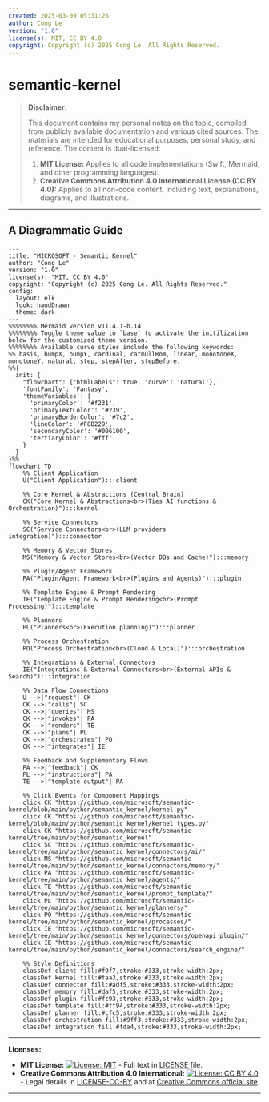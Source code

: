 ```yaml
---
created: 2025-03-09 05:31:26
author: Cong Le
version: "1.0"
license(s): MIT, CC BY 4.0
copyright: Copyright (c) 2025 Cong Le. All Rights Reserved.
---
```




# semantic-kernel
> **Disclaimer:**
>
> This document contains my personal notes on the topic,
> compiled from publicly available documentation and various cited sources.
> The materials are intended for educational purposes, personal study, and reference.
> The content is dual-licensed:
> 1. **MIT License:** Applies to all code implementations (Swift, Mermaid, and other programming languages).
> 2. **Creative Commons Attribution 4.0 International License (CC BY 4.0):** Applies to all non-code content, including text, explanations, diagrams, and illustrations.
---


## A Diagrammatic Guide 



```mermaid
---
title: "MICROSOFT - Semantic Kernel"
author: "Cong Le"
version: "1.0"
license(s): "MIT, CC BY 4.0"
copyright: "Copyright (c) 2025 Cong Le. All Rights Reserved."
config:
  layout: elk
  look: handDrawn
  theme: dark
---
%%%%%%%% Mermaid version v11.4.1-b.14
%%%%%%%% Toggle theme value to `base` to activate the initilization below for the customized theme version.
%%%%%%%% Available curve styles include the following keywords:
%% basis, bumpX, bumpY, cardinal, catmullRom, linear, monotoneX, monotoneY, natural, step, stepAfter, stepBefore.
%%{
  init: {
    "flowchart": {"htmlLabels": true, 'curve': 'natural'},
    'fontFamily': 'Fantasy',
    'themeVariables': {
      'primaryColor': '#f231',
      'primaryTextColor': '#239',
      'primaryBorderColor': '#7c2',
      'lineColor': '#F8B229',
      'secondaryColor': '#006100',
      'tertiaryColor': '#fff'
    }
  }
}%%
flowchart TD
    %% Client Application
    U("Client Application"):::client

    %% Core Kernel & Abstractions (Central Brain)
    CK("Core Kernel & Abstractions<br>(Ties AI functions & Orchestration)"):::kernel

    %% Service Connectors
    SC("Service Connectors<br>(LLM providers integration)"):::connector

    %% Memory & Vector Stores
    MS("Memory & Vector Stores<br>(Vector DBs and Cache)"):::memory

    %% Plugin/Agent Framework
    PA("Plugin/Agent Framework<br>(Plugins and Agents)"):::plugin

    %% Template Engine & Prompt Rendering
    TE("Template Engine & Prompt Rendering<br>(Prompt Processing)"):::template

    %% Planners
    PL("Planners<br>(Execution planning)"):::planner

    %% Process Orchestration
    PO("Process Orchestration<br>(Cloud & Local)"):::orchestration

    %% Integrations & External Connectors
    IE("Integrations & External Connectors<br>(External APIs & Search)"):::integration

    %% Data Flow Connections
    U -->|"request"| CK
    CK -->|"calls"| SC
    CK -->|"queries"| MS
    CK -->|"invokes"| PA
    CK -->|"renders"| TE
    CK -->|"plans"| PL
    CK -->|"orchestrates"| PO
    CK -->|"integrates"| IE

    %% Feedback and Supplementary Flows
    PA -->|"feedback"| CK
    PL -->|"instructions"| PA
    TE -->|"template output"| PA

    %% Click Events for Component Mappings
    click CK "https://github.com/microsoft/semantic-kernel/blob/main/python/semantic_kernel/kernel.py"
    click CK "https://github.com/microsoft/semantic-kernel/blob/main/python/semantic_kernel/kernel_types.py"
    click CK "https://github.com/microsoft/semantic-kernel/tree/main/python/semantic_kernel"
    click SC "https://github.com/microsoft/semantic-kernel/tree/main/python/semantic_kernel/connectors/ai/"
    click MS "https://github.com/microsoft/semantic-kernel/tree/main/python/semantic_kernel/connectors/memory/"
    click PA "https://github.com/microsoft/semantic-kernel/tree/main/python/semantic_kernel/agents/"
    click TE "https://github.com/microsoft/semantic-kernel/tree/main/python/semantic_kernel/prompt_template/"
    click PL "https://github.com/microsoft/semantic-kernel/tree/main/python/semantic_kernel/planners/"
    click PO "https://github.com/microsoft/semantic-kernel/tree/main/python/semantic_kernel/processes/"
    click IE "https://github.com/microsoft/semantic-kernel/tree/main/python/semantic_kernel/connectors/openapi_plugin/"
    click IE "https://github.com/microsoft/semantic-kernel/tree/main/python/semantic_kernel/connectors/search_engine/"

    %% Style Definitions
    classDef client fill:#f9f7,stroke:#333,stroke-width:2px;
    classDef kernel fill:#faa3,stroke:#333,stroke-width:2px;
    classDef connector fill:#adf5,stroke:#333,stroke-width:2px;
    classDef memory fill:#daf5,stroke:#333,stroke-width:2px;
    classDef plugin fill:#fc93,stroke:#333,stroke-width:2px;
    classDef template fill:#ff94,stroke:#333,stroke-width:2px;
    classDef planner fill:#cfc5,stroke:#333,stroke-width:2px;
    classDef orchestration fill:#9ff3,stroke:#333,stroke-width:2px;
    classDef integration fill:#fda4,stroke:#333,stroke-width:2px;

```




---
**Licenses:**

- **MIT License:**  [![License: MIT](https://img.shields.io/badge/License-MIT-yellow.svg)](LICENSE) - Full text in [LICENSE](LICENSE) file.
- **Creative Commons Attribution 4.0 International:** [![License: CC BY 4.0](https://licensebuttons.net/l/by/4.0/88x31.png)](LICENSE-CC-BY) - Legal details in [LICENSE-CC-BY](LICENSE-CC-BY) and at [Creative Commons official site](http://creativecommons.org/licenses/by/4.0/).

---